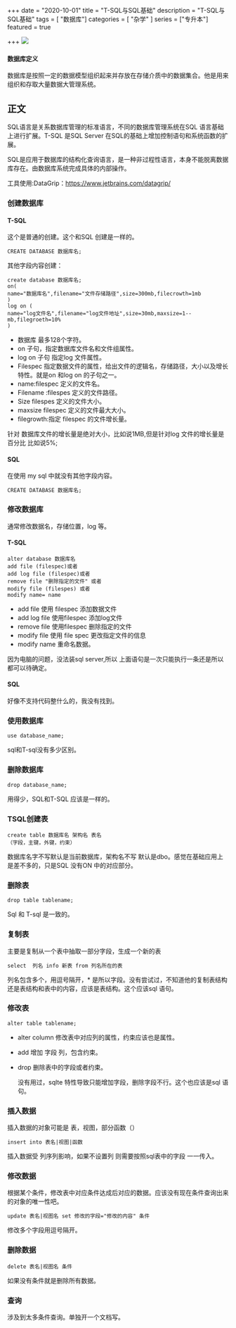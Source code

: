 +++
date = "2020-10-01"
title = "T-SQL与SQL基础"
description = "T-SQL与SQL基础"
tags = [ "数据库"]
categories = [
    "杂学"
]
series = ["专升本"]
featured = true

+++
![](https://gitee.com/lalalaxiaowifi/pictures/raw/master/image/%E6%97%A5%E5%B8%B8%E6%90%AC%E7%A0%96%E5%A4%B4.png)

#### 数据库定义
数据库是按照一定的数据模型组织起来并存放在存储介质中的数据集合。他是用来组织和存取大量数据大管理系统。

## 正文

SQL语言是关系数据库管理的标准语言，不同的数据库管理系统在SQL 语言基础上进行扩展。T-SQL 是SQL Server 在SQL的基础上增加控制语句和系统函数的扩展。

SQL是应用于数据库的结构化查询语言，是一种非过程性语言，本身不能脱离数据库存在。由数据库系统完成具体的内部操作。      

工具使用:DataGrip：https://www.jetbrains.com/datagrip/              

### 创建数据库

#### T-SQL

这个是普通的创建。这个和SQL 创建是一样的。

```
CREATE DATABASE 数据库名;
```

其他字段内容创建：

```
create database 数据库名;
on(
name="数据库名",filename="文件存储路径",size=300mb,filecrowth=1mb
)
log on (
name="log文件名",filename="log文件地址",size=30mb,maxsize=1--mb,filegroeth=10%
)
```

- 数据库 最多128个字符。
- on 子句，指定数据库文件名和文件组属性。
- log on 子句 指定log 文件属性。
- Filespec  指定数据文件的属性，给出文件的逻辑名，存储路径，大小以及增长特性。就是on 和log on 的子句之一。
- name:filespec 定义的文件名。
- Filename :filespes 定义的文件路径。
- Size  filespes 定义的文件大小。
- maxsize filespec 定义的文件最大大小。
- filegrowth:指定 filespec 的文件增长量。

针对 数据库文件的增长量是绝对大小，比如说1MB,但是针对log 文件的增长量是百分比 比如说5%;

#### SQL 

在使用 my sql 中就没有其他字段内容。

```
CREATE DATABASE 数据库名;
```

### 修改数据库

通常修改数据名，存储位置，log 等。

#### T-SQL

 ````
alter database 数据库名
add file (filespec)或者
add log file (filespec)或者
remove file "删除指定的文件" 或者
modify file (filespes) 或者
modify name= name
 ````

- add file  使用 filespec 添加数据文件
- add log file 使用filespec 添加log文件
- remove file  使用filespec 删除指定的文件
- modify file 使用 file spec 更改指定文件的信息
- modify name 重命名数据。

因为电脑的问题，没法装sql server,所以 上面语句是一次只能执行一条还是所以都可以待确定。

#### SQL

好像不支持代码整什么的，我没有找到。

### 使用数据库

```` 
use database_name;
````

sql和T-sql没有多少区别。

### 删除数据库

````
drop database_name;
````

用得少，SQL和T-SQL 应该是一样的。

### TSQL创建表

````
create table 数据库名 架构名 表名
（字段，主键，外键，约束）
````

数据库名字不写默认是当前数据库，架构名不写 默认是dbo。感觉在基础应用上是差不多的，只是SQL 没有ON 中的对应部分。

### 删除表

````
drop table tablename;
````

Sql 和 T-sql 是一致的。

### 复制表

主要是复制从一个表中抽取一部分字段，生成一个新的表

````
select  列名 info 新表 from 列名所在的表
````

列名包含多个，用逗号隔开，* 是所以字段。没有尝试过，不知道他的复制表结构还是表结构和表中的内容，应该是表结构。这个应该sql 语句。

###  修改表

````
alter table tablename;
````

- alter column 修改表中对应列的属性，约束应该也是属性。

- add  增加 字段 列，包含约束。

- drop 删除表中的字段或者约束。

  没有用过，sqlte 特性导致只能增加字段，删除字段不行。这个也应该是sql 语句。

### 插入数据

插入数据的对象可能是 表，视图，部分函数（）

````
insert into 表名|视图|函数 
````

插入数据受 列序列影响，如果不设置列 则需要按照sql表中的字段 一一传入。

### 修改数据

根据某个条件，修改表中对应条件达成后对应的数据。应该没有现在条件查询出来的对象的唯一性吧。

````
update 表名|视图名 set 修改的字段="修改的内容" 条件
````

修改多个字段用逗号隔开。

### 删除数据

````
delete 表名|视图名 条件
````

如果没有条件就是删除所有数据。

### 查询

涉及到太多条件查询。单独开一个文档写。

